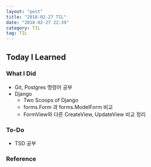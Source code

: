 ```yaml
---
layout: "post"
title: "2018-02-27 TIL"
date: "2018-02-27 22:39"
category: TIL
tag: TIL
---
```


## Today I Learned

### What I Did

- Git, Postgres 명령어 공부
- Django
  - Two Scoops of Django
  - forms.Form 과 forms.ModelForm 비교
  - FormView와 다른 CreateView, UpdateView 비교 정리

### To-Do
- TSD 공부 

### Reference
